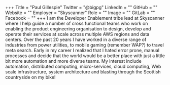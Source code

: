 +++
Title = "Paul Gillespie"
Twitter = "@bigpg"
LinkedIn = ""
GitHub = ""
Website = ""
Employer = "Skyscanner"
Role = ""
Image = ""
GitLab = ""
Facebook = ""
+++
I am the Developer Enablement tribe lead at Skyscanner where I help guide a number of cross functional teams who work on enabling the product engineering organisation to design, develop and operate their services at scale across multiple AWS regions and data centers. Over the past 20 years I have worked in a diverse range of industries from power utilities, to mobile gaming (remember WAP?) to travel meta search. Early in my career I realized that I hated error prone, manual processes and decide that the world would be a better place with just a little bit more automation and more diverse teams. My interest include automation, distributed computing, micro-services, cloud computing, Web scale infrastructure, system architecture and blasting through the Scottish countryside on my bike!